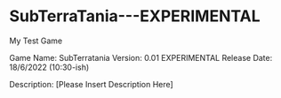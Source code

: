 # SubTerraTania---EXPERIMENTAL
My Test Game

Game Name: SubTerratania
Version: 0.01 EXPERIMENTAL
Release Date: 18/6/2022 (10:30-ish)

Description: [Please Insert Description Here]
